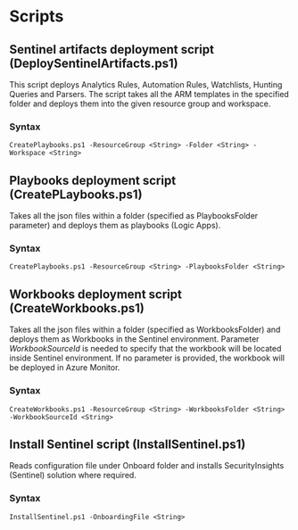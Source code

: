 # Scripts

## Sentinel artifacts deployment script (DeploySentinelArtifacts.ps1)

This script deploys Analytics Rules, Automation Rules, Watchlists, Hunting Queries and Parsers. The script takes all the ARM templates in the specified folder and deploys them into the given resource group and workspace.

### Syntax

`CreatePlaybooks.ps1 -ResourceGroup <String> -Folder <String> -Workspace <String>`

## Playbooks deployment script (CreatePLaybooks.ps1)

Takes all the json files within a folder (specified as PlaybooksFolder parameter) and deploys them as playbooks (Logic Apps).

### Syntax

`CreatePlaybooks.ps1 -ResourceGroup <String> -PlaybooksFolder <String>`

## Workbooks deployment script (CreateWorkbooks.ps1)

Takes all the json files within a folder (specified as WorkbooksFolder) and deploys them as Workbooks in the Sentinel environment. Parameter *WorkbookSourceId* is needed to specify that the workbook will be located inside Sentinel environment. If no parameter is provided, the workbook will be deployed in Azure Monitor.

### Syntax

`CreateWorkbooks.ps1 -ResourceGroup <String> -WorkbooksFolder <String> -WorkbookSourceId <String>`

## Install Sentinel script (InstallSentinel.ps1)

Reads configuration file under Onboard folder and installs SecurityInsights (Sentinel) solution where required.

### Syntax

`InstallSentinel.ps1 -OnboardingFile <String>`